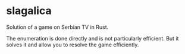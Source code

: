 # slagalica
Solution of a game on Serbian TV in Rust.

The enumeration is done directly and is not
particularly efficient. But it solves it and
allow you to resolve the game efficiently.

